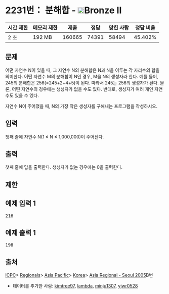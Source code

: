 # 2231번： 분해합 - <img src="https://static.solved.ac/tier_small/4.svg" style="height:20px" />Bronze II


| 시간 제한 | 메모리 제한 | 제출 | 정답 | 맞힌 사람 | 정답 비율 |
| --- | --- | --- | --- | --- | --- |
| 2 초 | 192 MB | 160665 | 74391 | 58494 | 45.402% |


## 문제


어떤 자연수 N이 있을 때, 그 자연수 N의 분해합은 N과 N을 이루는 각 자리수의 합을 의미한다. 어떤 자연수 M의 분해합이 N인 경우, M을 N의 생성자라 한다. 예를 들어, 245의 분해합은 256(=245+2+4+5)이 된다. 따라서 245는 256의 생성자가 된다. 물론, 어떤 자연수의 경우에는 생성자가 없을 수도 있다. 반대로, 생성자가 여러 개인 자연수도 있을 수 있다.

자연수 N이 주어졌을 때, N의 가장 작은 생성자를 구해내는 프로그램을 작성하시오.




## 입력


첫째 줄에 자연수 N(1 ≤ N ≤ 1,000,000)이 주어진다.




## 출력


첫째 줄에 답을 출력한다. 생성자가 없는 경우에는 0을 출력한다.




## 제한




## 예제 입력 1


<pre>216
</pre>


## 예제 출력 1


<pre>198
</pre>






## 출처


[ICPC](/category/1)> [Regionals](/category/7)> [Asia Pacific](/category/42)> [Korea](/category/211)> [Asia Regional - Seoul 2005](/category/detail/1067)B번
- 데이터를 추가한 사람: [kimtree97](/user/kimtree97), [lambda](/user/lambda), [minju1307](/user/minju1307), [yjwr0528](/user/yjwr0528)




